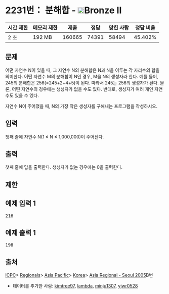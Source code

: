 # 2231번： 분해합 - <img src="https://static.solved.ac/tier_small/4.svg" style="height:20px" />Bronze II


| 시간 제한 | 메모리 제한 | 제출 | 정답 | 맞힌 사람 | 정답 비율 |
| --- | --- | --- | --- | --- | --- |
| 2 초 | 192 MB | 160665 | 74391 | 58494 | 45.402% |


## 문제


어떤 자연수 N이 있을 때, 그 자연수 N의 분해합은 N과 N을 이루는 각 자리수의 합을 의미한다. 어떤 자연수 M의 분해합이 N인 경우, M을 N의 생성자라 한다. 예를 들어, 245의 분해합은 256(=245+2+4+5)이 된다. 따라서 245는 256의 생성자가 된다. 물론, 어떤 자연수의 경우에는 생성자가 없을 수도 있다. 반대로, 생성자가 여러 개인 자연수도 있을 수 있다.

자연수 N이 주어졌을 때, N의 가장 작은 생성자를 구해내는 프로그램을 작성하시오.




## 입력


첫째 줄에 자연수 N(1 ≤ N ≤ 1,000,000)이 주어진다.




## 출력


첫째 줄에 답을 출력한다. 생성자가 없는 경우에는 0을 출력한다.




## 제한




## 예제 입력 1


<pre>216
</pre>


## 예제 출력 1


<pre>198
</pre>






## 출처


[ICPC](/category/1)> [Regionals](/category/7)> [Asia Pacific](/category/42)> [Korea](/category/211)> [Asia Regional - Seoul 2005](/category/detail/1067)B번
- 데이터를 추가한 사람: [kimtree97](/user/kimtree97), [lambda](/user/lambda), [minju1307](/user/minju1307), [yjwr0528](/user/yjwr0528)




